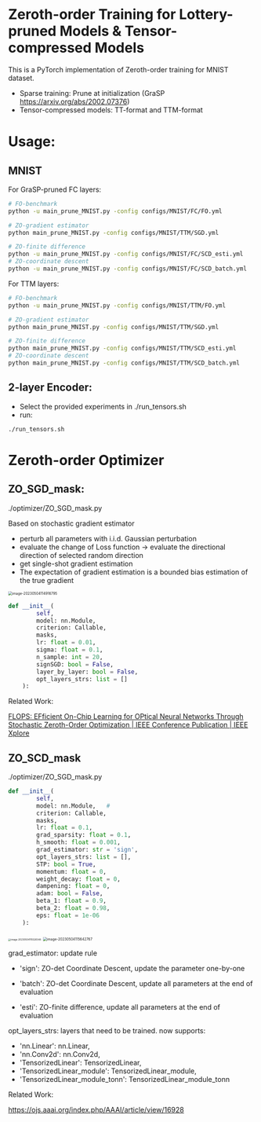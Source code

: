 # Zeroth-order Training for Lottery-pruned Models & Tensor-compressed Models

This is a PyTorch implementation of Zeroth-order training for MNIST dataset.

* Sparse training: Prune at initialization (GraSP https://arxiv.org/abs/2002.07376)
* Tensor-compressed models: TT-format and TTM-format

# Usage:

## MNIST

For GraSP-pruned FC layers:

```bash
# FO-benchmark
python -u main_prune_MNIST.py -config configs/MNIST/FC/FO.yml

# ZO-gradient estimator
python main_prune_MNIST.py -config configs/MNIST/TTM/SGD.yml

# ZO-finite difference
python -u main_prune_MNIST.py -config configs/MNIST/FC/SCD_esti.yml
# ZO-coordinate descent
python -u main_prune_MNIST.py -config configs/MNIST/FC/SCD_batch.yml
```

For TTM layers:

```bash
# FO-benchmark
python -u main_prune_MNIST.py -config configs/MNIST/TTM/FO.yml

# ZO-gradient estimator
python main_prune_MNIST.py -config configs/MNIST/TTM/SGD.yml

# ZO-finite difference
python main_prune_MNIST.py -config configs/MNIST/TTM/SCD_esti.yml
# ZO-coordinate descent
python main_prune_MNIST.py -config configs/MNIST/TTM/SCD_batch.yml
```



## 2-layer Encoder:

* Select the provided experiments in ./run_tensors.sh
* run:

```
./run_tensors.sh
```



# Zeroth-order Optimizer

## ZO_SGD_mask:

./optimizer/ZO_SGD_mask.py

Based on stochastic gradient estimator

* perturb all parameters with i.i.d. Gaussian perturbation
* evaluate the change of Loss function -> evaluate the directional direction of selected random direction
* get single-shot gradient estimation
* The expectation of gradient estimation is a bounded bias estimation of the true gradient 

<img src="C:\Users\KevinZ\AppData\Roaming\Typora\typora-user-images\image-20230504114916795.png" alt="image-20230504114916795" style="zoom:50%;" />

```python
def __init__(
        self,
        model: nn.Module,
        criterion: Callable,
        masks,
        lr: float = 0.01,
        sigma: float = 0.1,
        n_sample: int = 20,
        signSGD: bool = False,
        layer_by_layer: bool = False,
        opt_layers_strs: list = []
    ):
```

Related Work:

[FLOPS: EFficient On-Chip Learning for OPtical Neural Networks Through Stochastic Zeroth-Order Optimization | IEEE Conference Publication | IEEE Xplore](https://ieeexplore.ieee.org/document/9218593)



## ZO_SCD_mask

./optimizer/ZO_SGD_mask.py

```python
def __init__(
        self,
        model: nn.Module,	# 
        criterion: Callable,
        masks,
        lr: float = 0.1,
        grad_sparsity: float = 0.1,
        h_smooth: float = 0.001,
        grad_estimator: str = 'sign',
        opt_layers_strs: list = [],
        STP: bool = True,
        momentum: float = 0,
        weight_decay: float = 0,
        dampening: float = 0,
        adam: bool = False,
        beta_1: float = 0.9,
        beta_2: float = 0.98,
        eps: float = 1e-06
    ):
```

<img src="C:\Users\KevinZ\AppData\Roaming\Typora\typora-user-images\image-20230504115526548.png" alt="image-20230504115526548" style="zoom:33%;" />

<img src="C:\Users\KevinZ\AppData\Roaming\Typora\typora-user-images\image-20230504115642767.png" alt="image-20230504115642767" style="zoom:50%;" />

grad_estimator: update rule

* 'sign': ZO-det Coordinate Descent, update the parameter one-by-one

* 'batch': ZO-det Coordinate Descent, update all parameters at the end of evaluation

* 'esti': ZO-finite difference, update all parameters at the end of evaluation

opt_layers_strs: layers that need to be trained. now supports:

* 'nn.Linear': nn.Linear,
* 'nn.Conv2d': nn.Conv2d,
* 'TensorizedLinear': TensorizedLinear,
* 'TensorizedLinear_module': TensorizedLinear_module,
* 'TensorizedLinear_module_tonn': TensorizedLinear_module_tonn

Related Work:

https://ojs.aaai.org/index.php/AAAI/article/view/16928
